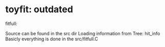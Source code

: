 toyfit: outdated
======
fitfull:

Source can be found in the src dir
Loading information from Tree: hit_info
Basicly everything is done in the src/fitfull.C
